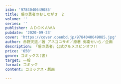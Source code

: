 ```yaml
---
isbn: '9784040649085'
title: 盾の勇者のおしながき　2
volume: ''
series: ''
publisher: ＡＤＯＫＡＷＡ
pubdate: '2020-09-23'
cover: 'https://cover.openbd.jp/9784040649085.jpg'
author: 赤野天道／著 アネコユサギ／原著 弥南せいら／企画
description: 「盾の勇者」公式グルメスピンオフ!!
price: '650'
genre: コミックス(書)
target: 一般
format: コミック
content: コミックス・劇画

---
```

